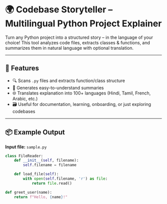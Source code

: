 # 🌍 Codebase Storyteller – Multilingual Python Project Explainer

Turn any Python project into a structured story – in the language of your choice! This tool analyzes code files, extracts classes & functions, and summarizes them in natural language with optional translation.

---

## 🧠 Features

- 🔍 Scans `.py` files and extracts function/class structure
- 📖 Generates easy-to-understand summaries
- 🌐 Translates explanation into 100+ languages (Hindi, Tamil, French, Arabic, etc.)
- 🗃️ Useful for documentation, learning, onboarding, or just exploring codebases

---

## 📦 Example Output
**Input file:** `sample.py`

```python
class FileReader:
    def __init__(self, filename):
        self.filename = filename

    def load_file(self):
        with open(self.filename, 'r') as file:
            return file.read()

def greet_user(name):
    return f"Hello, {name}!"



